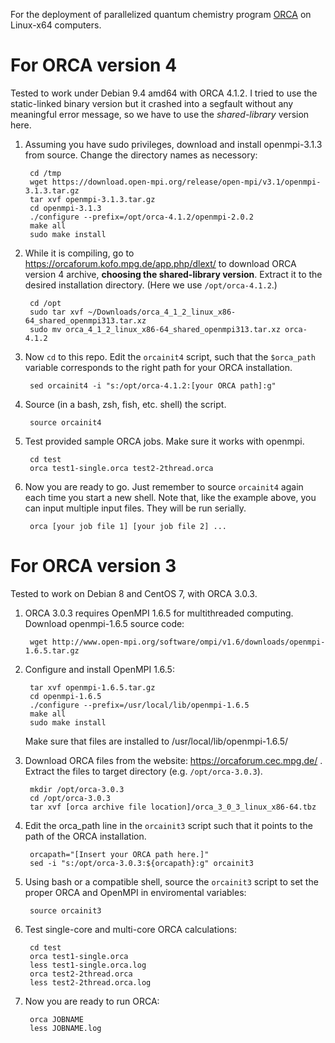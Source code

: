 For the deployment of parallelized quantum chemistry program [ORCA](https://orcaforum.cec.mpg.de/) on Linux-x64 computers. 

# For ORCA version 4

Tested to work under Debian 9.4 amd64 with ORCA 4.1.2. I tried to use the static-linked binary version but it crashed into a segfault without any meaningful error message, so we have to use the *shared-library* version here.

1. Assuming you have sudo privileges, download and install openmpi-3.1.3 from source. Change the directory names as necessory:

        cd /tmp
        wget https://download.open-mpi.org/release/open-mpi/v3.1/openmpi-3.1.3.tar.gz
        tar xvf openmpi-3.1.3.tar.gz
        cd openmpi-3.1.3
        ./configure --prefix=/opt/orca-4.1.2/openmpi-2.0.2
        make all
        sudo make install

2. While it is compiling, go to https://orcaforum.kofo.mpg.de/app.php/dlext/ to download ORCA version 4 archive, **choosing the shared-library version**. Extract it to the desired installation directory. (Here we use `/opt/orca-4.1.2`.)

        cd /opt
        sudo tar xvf ~/Downloads/orca_4_1_2_linux_x86-64_shared_openmpi313.tar.xz
        sudo mv orca_4_1_2_linux_x86-64_shared_openmpi313.tar.xz orca-4.1.2

3. Now `cd` to this repo. Edit the `orcainit4` script, such that the `$orca_path` variable corresponds to the right path for your ORCA installation.

        sed orcainit4 -i "s:/opt/orca-4.1.2:[your ORCA path]:g"

4. Source (in a bash, zsh, fish, etc. shell) the script.

        source orcainit4

5. Test provided sample ORCA jobs. Make sure it works with openmpi.

        cd test
        orca test1-single.orca test2-2thread.orca

6. Now you are ready to go. Just remember to source `orcainit4` again each time you start a new shell. Note that, like the example above, you can input multiple input files. They will be run serially.

        orca [your job file 1] [your job file 2] ...


# For ORCA version 3

Tested to work on Debian 8 and CentOS 7, with ORCA 3.0.3.

1. ORCA 3.0.3 requires OpenMPI 1.6.5 for multithreaded computing. Download openmpi-1.6.5 source code:  

        wget http://www.open-mpi.org/software/ompi/v1.6/downloads/openmpi-1.6.5.tar.gz

2. Configure and install OpenMPI 1.6.5:  

        tar xvf openmpi-1.6.5.tar.gz
        cd openmpi-1.6.5
        ./configure --prefix=/usr/local/lib/openmpi-1.6.5
        make all 
        sudo make install
    Make sure that files are installed to /usr/local/lib/openmpi-1.6.5/

3. Download ORCA files from the website: https://orcaforum.cec.mpg.de/ .  
Extract the files to target directory (e.g. `/opt/orca-3.0.3`).
        
        mkdir /opt/orca-3.0.3
        cd /opt/orca-3.0.3
        tar xvf [orca archive file location]/orca_3_0_3_linux_x86-64.tbz

4. Edit the orca_path line in the `orcainit3` script such that it points to the path of the ORCA installation.

        orcapath="[Insert your ORCA path here.]"
        sed -i "s:/opt/orca-3.0.3:${orcapath}:g" orcainit3

5. Using bash or a compatible shell, source the `orcainit3` script to set the proper ORCA and OpenMPI in enviromental variables:  

        source orcainit3

6. Test single-core and multi-core ORCA calculations:  

        cd test
        orca test1-single.orca
        less test1-single.orca.log
        orca test2-2thread.orca
        less test2-2thread.orca.log

7. Now you are ready to run ORCA:  

        orca JOBNAME
        less JOBNAME.log
